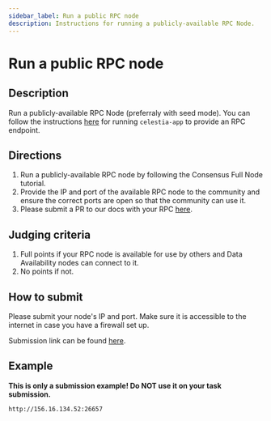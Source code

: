 ```yaml
---
sidebar_label: Run a public RPC node
description: Instructions for running a publicly-available RPC Node.
---
```


# Run a public RPC node

## Description

Run a publicly-available RPC Node (preferraly with seed mode).
You can follow the instructions [here](https://docs.celestia.org/nodes/consensus-full-node)
for running `celestia-app` to provide an RPC endpoint.

## Directions

1. Run a publicly-available RPC node by following the
  Consensus Full Node tutorial.
2. Provide the IP and port of the available RPC node to the community
  and ensure the correct ports are open so that the community
  can use it.
3. Please submit a PR to our docs with your RPC [here](https://github.com/celestiaorg/docs/blob/main/docs/nodes/blockspace-race.mdx#rpc-endpoints).

## Judging criteria

1. Full points if your RPC node is available for use by others and Data Availability
  nodes can connect to it.
2. No points if not.

## How to submit

Please submit your node's IP and port. Make sure it is accessible to
the internet in case you have a firewall set up.

Submission link can be found [here](https://celestia.knack.com/theblockspacerace#testnet-portal).

## Example

**This is only a submission example! Do NOT use it on your task submission.**

`http://156.16.134.52:26657`
